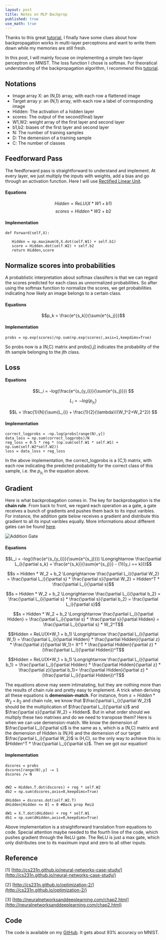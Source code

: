 ```yaml
---
layout: post
title: Notes on MLP Backprop
published: true
use_math: true
---
```


Thanks to this great [tutorial](http://cs231n.github.io/neural-networks-case-study/), I finally have some clues about how backpropagation works in multi-layer perceptrons and want to write them down while my memories are still fresh. 

In this post, I will mainly focuse on implementing a simple two-layer perceptron on MNIST. The loss function I chose is softmax. For theoratical understanding of the backpropagation algorithm, I recommend this [tutorial](http://neuralnetworksanddeeplearning.com/chap2.html).

## Notations

- Image array X: an (N,D) array, with each row a flattened image
- Target array y: an (N,1) array, with each row a label of corresponding image
- Hidden: The activation of a hidden layer
- scores: The output of the second(final) layer
- W1,W2: weight array of the first layer and second layer
- b1,b2: biases of the first layer and second layer
- N: The number of training samples
- D: The demension of a training sample
- C: The number of classes

## Feedforward Pass

The feedforward pass is straightforward to understand and implement. At every layer, we just multiply the inputs with weights, add a bias and go through an activation function. Here I will use [Rectified Linear Unit](https://en.wikipedia.org/wiki/Rectifier_(neural_networks)).

#### Equations

$$ Hidden = ReLU(X*W1 + b1)$$
$$ scores = Hidden*W2 + b2 $$

#### Implementation

```
def Forward(self,X):
  
   Hidden = np.maximum(0,X.dot(self.W1) + self.b1)
   score = Hidden.dot(self.W2) + self.b2
   return Hidden,score
```
  
## Normalize scores into probabilities

A probablistic interpretation about softmax classifers is that we can regard the scores predicted for each class as unnormalized probabilities. So after using the softmax function to normalize the scores, we get probabilities indicating how likely an image belongs to a certain class.

#### Equations

$$p_k = \frac{e^{s_k}}{\sum{e^{s_j}}}$$

#### Implementation

```
probs = np.exp(scores)/np.sum(np.exp(scores),axis=1,keepdims=True)
```

So probs now is a (N,C) matrix and probs[i,j] indicates the probability of the ith sample belonging to the jth class.

## Loss

#### Equations

$$L_i = -log(\frac{e^{s_{y_i}}}{\sum{e^{s_j}}}) $$

$$L_i = -log(p_{y_i}) $$

$$L = \frac{1}{N}{\sum{L_i}} + \frac{1}{2}{\lambda}({W_1^2+W_2^2}) $$

#### Implementation

```
correct_logprobs = -np.log(probs[range(N),y])
data_loss = np.sum(correct_logprobs)/N
reg_loss = 0.5 * reg * (np.sum(self.W1 * self.W1) + np.sum(self.W2*self.W2))
loss = data_loss + reg_loss

```

In the above implementation, the correct_logprobs is a (C,1) matrix, with each row indicating the predicted probability for the correct class of this sample, i.e. the $p_{y_i}$ in the equation above.

## Gradient

Here is what backprobagation comes in. The key for backprobagation is the <strong>chain rule</strong>. From back to front, we regard each operation as a gate, a gate receives a bunch of gradients and pushes them back to its input varibles. For instance, the addition gate below receives a gradient and distribute this gradient to all its input varibles equally. More informations about different gates can be found [here](http://cs231n.github.io/optimization-2/).

![Addition Gate](https://raw.githubusercontent.com/sunshineatnoon/sunshineatnoon.github.io/master/images/mlp.png)

#### Equations

$$L_i = -log(\frac{e^{s_{y_i}}}{\sum{e^{s_j}}}) \Longrightarrow \frac{\partial L_i}{\partial s_k} = \frac{e^{s_k}}{\sum{e^{s_j}}} - {1({y_i == k})}$$

$$s = Hidden * W_2 + b_2 \Longrightarrow \frac{\partial L_i}{\partial W_2} = \frac{\partial L_i}{\partial s} * \frac{\partial s}{\partial W_2} = Hidden^T * \frac{\partial L_i}{\partial s}$$

$$s = Hidden * W_2 + b_2 \Longrightarrow \frac{\partial L_i}{\partial b_2} = \frac{\partial L_i}{\partial s} * \frac{\partial s}{\partial b_2} = \frac{\partial L_i}{\partial s}$$

$$s = Hidden * W_2 + b_2 \Longrightarrow \frac{\partial L_i}{\partial Hidden} = \frac{\partial L_i}{\partial s} * \frac{\partial s}{\partial Hidden} = \frac{\partial L_i}{\partial s} * W_2^T$$

$$Hidden = ReLU(X*W_1 + b_1) \Longrightarrow \frac{\partial L_i}{\partial W_1} = \frac{\partial L_i}{\partial Hidden} * \frac{\partial Hidden}{\partial z} * \frac{\partial z}{\partial W_1}= X^T * \frac{\partial Hidden}{\partial z} * (\frac{\partial L_i}{\partial Hidden})^T$$

$$Hidden = ReLU(X*W_1 + b_1) \Longrightarrow \frac{\partial L_i}{\partial b_1} = \frac{\partial L_i}{\partial Hidden} * \frac{\partial Hidden}{\partial z} * \frac{\partial z}{\partial b_1}= \frac{\partial Hidden}{\partial z} * (\frac{\partial L_i}{\partial Hidden})^T$$

The equations above may seem intimatating, but they are nothing more than the results of chain rule and pretty easy to implement. A trick when deriving all these equations is <strong>demension-match</strong>. For instance, from $s = Hidden * W_2 + b_2$ and chain rule, we know that $\frac{\partial L_i}{\partial W_2}$ should be the multiplication of $\frac{\partial L_i}{\partial s}$ and $\frac{\partial s}{\partial W_2} = Hidden$. But in what order should we multiply these two matrixes and do we need to transpose them? Here is when we can use demension-match. We know the demension of $\frac{\partial L_i}{\partial s}$ is the same as s, which is a (N,C) matrix and the demension of Hidden is (N,H) and the demension of our target $\frac{\partial L_i}{\partial W_2}$ is (H,C), so the only way to achieve this is:  $Hidden^T * \frac{\partial L_i}{\partial s}$. Then we got our equation!

#### Implementation

```
dscores = probs
dscores[range(N),y] -= 1
dscores /= N


dW2 = Hidden.T.dot(dscores) + reg * self.W2
db2 = np.sum(dscores,axis=0,keepdims=True)

dHidden = dscores.dot(self.W2.T)
dHidden[Hidden <= 0] = 0 #Back prop ReLU

dW1 = X.T.dot(dHidden) + reg * self.W1
db1 = np.sum(dHidden,axis=0,keepdims=True)

```

Above implementation is a straightforward translation from equations to code. Special attention maybe needed to the fourth line of the code, which pushes gradient through the ReLU gate. The ReLU is just a max gate, which only distributes one to its maximum input and zero to all other inputs.

## Reference

[1] [http://cs231n.github.io/neural-networks-case-study/](http://cs231n.github.io/neural-networks-case-study/)

[2] [http://cs231n.github.io/optimization-2/](http://cs231n.github.io/optimization-2/)

[3] [http://neuralnetworksanddeeplearning.com/chap2.html](http://neuralnetworksanddeeplearning.com/chap2.html)


## Code

The code is available on my [GitHub](https://github.com/sunshineatnoon/Deep-Learning-Practice). It gets about 93% accuracy on MNIST.





















